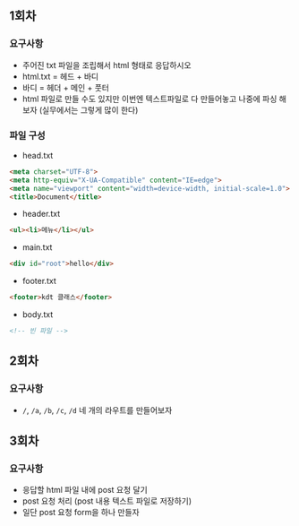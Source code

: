 ## 1회차
### 요구사항
- 주어진 txt 파일을 조립해서 html 형태로 응답하시오
- html.txt = 헤드 + 바디
- 바디 = 헤더 + 메인 + 풋터
- html 파일로 만들 수도 있지만 이번엔 텍스트파일로 다 만들어놓고 나중에 파싱 해보자 (실무에서는 그렇게 많이 한다)

### 파일 구성
- head.txt
```html
<meta charset="UTF-8">
<meta http-equiv="X-UA-Compatible" content="IE=edge">
<meta name="viewport" content="width=device-width, initial-scale=1.0">
<title>Document</title>
```

- header.txt
```html
<ul><li>메뉴</li></ul>
```

- main.txt
```html
<div id="root">hello</div>
```

- footer.txt
```html
<footer>kdt 클래스</footer>
```

- body.txt
```html
<!-- 빈 파일 -->
```

## 2회차
### 요구사항
- `/`, `/a`, `/b`, `/c`, `/d` 네 개의 라우트를 만들어보자

## 3회차
### 요구사항
- 응답할 html 파일 내에 post 요청 달기
- post 요청 처리 (post 내용 텍스트 파일로 저장하기)
- 일단 post 요청 form을 하나 만들자